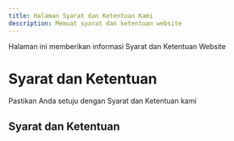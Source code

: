 ```yaml
---
title: Halaman Syarat dan Ketentuan Kami
description: Memuat syarat dan ketentuan website
---
```


Halaman ini memberikan informasi Syarat dan Ketentuan Website

# Syarat dan Ketentuan

Pastikan Anda setuju dengan Syarat dan Ketentuan kami

## Syarat dan Ketentuan
